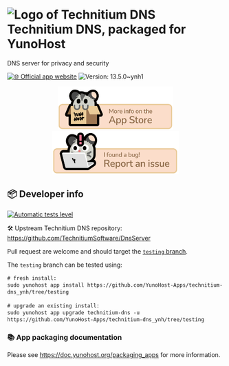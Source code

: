 <!--
N.B.: This README was automatically generated by <https://github.com/YunoHost/apps_tools/blob/main/readme_generator>
It shall NOT be edited by hand.
-->

<h1>
  <img src="https://raw.githubusercontent.com/YunoHost/apps/master/logos/technitium-dns.png" width="32px" alt="Logo of Technitium DNS">
  Technitium DNS, packaged for YunoHost
</h1>

DNS server for privacy and security

[![🌐 Official app website](https://img.shields.io/badge/Official_app_website-darkgreen?style=for-the-badge)](https://technitium.com/dns/)
![Version: 13.5.0~ynh1](https://img.shields.io/badge/Version-13.5.0~ynh1-rgba(0,150,0,1)?style=for-the-badge)

<div align="center">
<a href="https://apps.yunohost.org/app/technitium-dns"><img height="100px" src="https://github.com/YunoHost/yunohost-artwork/raw/refs/heads/main/badges/neopossum-badges/badge_more_info_on_the_appstore.svg"/></a>
<a href="https://github.com/YunoHost-Apps/technitium-dns_ynh/issues"><img height="100px" src="https://github.com/YunoHost/yunohost-artwork/raw/refs/heads/main/badges/neopossum-badges/badge_report_an_issue.svg"/></a>
</div>

## 📦 Developer info

[![Automatic tests level](https://apps.yunohost.org/badge/cilevel/technitium-dns)](https://ci-apps.yunohost.org/ci/apps/technitium-dns/)

🛠️ Upstream Technitium DNS repository: <https://github.com/TechnitiumSoftware/DnsServer>

Pull request are welcome and should target the [`testing` branch](https://github.com/YunoHost-Apps/technitium-dns_ynh/tree/testing).

The `testing` branch can be tested using:
```
# fresh install:
sudo yunohost app install https://github.com/YunoHost-Apps/technitium-dns_ynh/tree/testing

# upgrade an existing install:
sudo yunohost app upgrade technitium-dns -u https://github.com/YunoHost-Apps/technitium-dns_ynh/tree/testing
```

### 📚 App packaging documentation

Please see <https://doc.yunohost.org/packaging_apps> for more information.